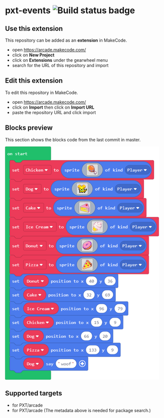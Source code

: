 # pxt-events ![Build status badge](https://github.com/javdel000/pxt-events/workflows/MakeCode/badge.svg)



## Use this extension

This repository can be added as an **extension** in MakeCode.

* open https://arcade.makecode.com/
* click on **New Project**
* click on **Extensions** under the gearwheel menu
* search for the URL of this repository and import

## Edit this extension

To edit this repository in MakeCode.

* open https://arcade.makecode.com/
* click on **Import** then click on **Import URL**
* paste the repository URL and click import

## Blocks preview

This section shows the blocks code from the last commit in master.

![A rendered view of the blocks](https://github.com/javdel000/pxt-events/raw/master/.makecode/blocks.png)

## Supported targets

* for PXT/arcade
* for PXT/arcade
(The metadata above is needed for package search.)

